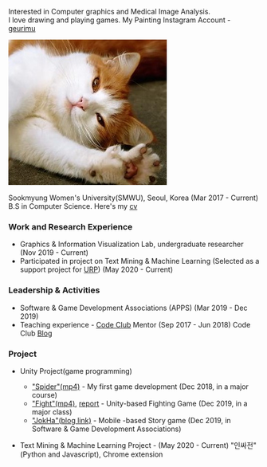 


Interested in Computer graphics and Medical Image Analysis.  
I love drawing and playing games.
My Painting Instagram Account - [geurimu](https://www.instagram.com/geu_rimu/)

![HELLO](/assets/cat.jpg "hye00525") 

Sookmyung Women's University(SMWU), Seoul, Korea (Mar 2017 - Current)
B.S in Computer Science.  Here's my [cv](/assets/cv.pdf)


### Work and Research Experience
- Graphics & Information Visualization Lab, undergraduate researcher (Nov 2019 - Current)
- Participated in project on Text Mining & Machine Learning         (Selected as a support project for [URP](https://www.kofac.re.kr/web/contents/openBusiness1-1.do?schM=view&id=17802)) (May 2020 - Current)

### Leadership & Activities
- Software & Game Development Associations (APPS) (Mar 2019 - Dec 2019)
- Teaching experience - [Code Club](https://codeclubkorea.org/) Mentor (Sep 2017 - Jun 2018) 
Code Club [Blog](https://blog.naver.com/spqjf12345)


### Project 
- Unity Project(game programming) 
  - ["Spider"(mp4)](/assets/spider.mp4) - My first game development (Dec 2018, in a major course)
  - ["Fight"(mp4)](/assets/fight.mp4), [report](/assets/report.pdf) -  Unity-based Fighting Game (Dec 2019, in a major class)
  - ["JokHa"(blog link)](https://m.blog.naver.com/inhahrdgame/221870175040) - Mobile -based Story game (Dec 2019, in Software & Game Development Associations)

- Text Mining & Machine Learning Project - (May 2020 - Current)
 "인싸전" (Python and Javascript), Chrome extension
